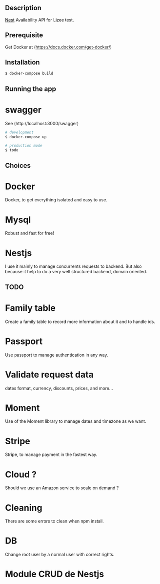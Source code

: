 ## Description

[Nest](https://github.com/alexandredemorypro/nest-api-test-lizee) Availability API for Lizee test.

## Prerequisite
Get Docker at (https://docs.docker.com/get-docker/)

## Installation

```bash
$ docker-compose build
```

## Running the app

# swagger
See (http://localhost:3000/swagger)

```bash
# development
$ docker-compose up

# production mode
$ todo
```


## Choices

# Docker
Docker, to get everything isolated and easy to use.

# Mysql
Robust and fast for free!

# Nestjs
I use it mainly to manage concurrents requests to backend.
But also because it help to do a very well structured backend, domain oriented.


## TODO
# Family table
Create a family table to record more information about it and to handle ids.

# Passport
Use passport to manage authentication in any way.

# Validate request data
dates format, currency, discounts, prices, and more...

# Moment
Use of the Moment library to manage dates and timezone as we want.

# Stripe
Stripe, to manage payment in the fastest way.

# Cloud ?
Should we use an Amazon service to scale on demand ?

# Cleaning
There are some errors to clean when npm install.

# DB
Change root user by a normal user with correct rights.

# Module CRUD de Nestjs
